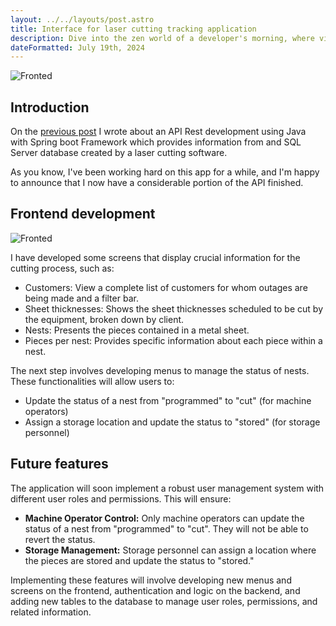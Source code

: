 ```yaml
---
layout: ../../layouts/post.astro
title: Interface for laser cutting tracking application
description: Dive into the zen world of a developer's morning, where vinyl beats meet artisanal brews, setting the tone for a day of inspired coding and design.
dateFormatted: July 19th, 2024
---
```

![Fronted](/portfolio/assets/images/api-tav/05.png)
## Introduction


On the [previous post](http://fjcon.github.io/portfolio/post/api-rest-cutting) I wrote about an API Rest development using Java with Spring boot Framework which provides information from and SQL Server database created by a laser cutting software.

As you know, I've been working hard on this app for a while, and I'm happy to announce that I now have a considerable portion of the API finished.

## Frontend development
![Fronted](/portfolio/assets/images/api-tav/animacion-recorrido.gif)

I have developed some screens that display crucial information for the cutting process, such as:

* Customers: View a complete list of customers for whom outages are being made and a filter bar.
* Sheet thicknesses: Shows the sheet thicknesses scheduled to be cut by the equipment, broken down by client.
* Nests: Presents the pieces contained in a metal sheet.
* Pieces per nest: Provides specific information about each piece within a nest.

The next step involves developing menus to manage the status of nests. These functionalities will allow users to:

* Update the status of a nest from "programmed" to "cut" (for machine operators)
* Assign a storage location and update the status to "stored" (for storage personnel)

## Future features

The application will soon implement a robust user management system with different user roles and permissions. This will ensure:

* **Machine Operator Control:** Only machine operators can update the status of a nest from "programmed" to "cut". They will not be able to revert the status.
* **Storage Management:** Storage personnel can assign a location where the pieces are stored and update the status to "stored."

Implementing these features will involve developing new menus and screens on the frontend, authentication and logic on the backend, and adding new tables to the database to manage user roles, permissions, and related information.